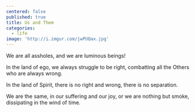 ```yaml
---
centered: false
published: true
title: Us and Them
categories:
  - life
image: 'http://i.imgur.com/jwPUQax.jpg'
---
```

We are all assholes,
and we are
luminous beings!

In the land of ego, 
we always struggle to be right,
combatting all the Others
who are always wrong.

In the land of Spirit,
there is no right and wrong,
there is no separation.

We are the same,
in our suffering
and our joy,
or we are nothing
but smoke,
dissipating
in the wind of time.


